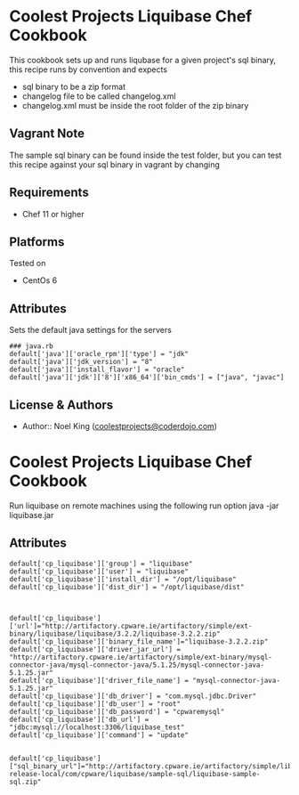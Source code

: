 Coolest Projects Liquibase Chef Cookbook
====================

This cookbook sets up and runs liqubase for a given project's sql binary, this recipe runs by convention and expects 
* sql binary to be a zip format
* changelog file to be called changelog.xml
* changelog.xml must be inside the root folder of the zip binary

Vagrant Note
------------
The sample sql binary can be found inside the test folder, but you can test this recipe against your sql binary in vagrant by changing 

Requirements
------------
* Chef 11 or higher

Platforms
------------
Tested on

* CentOs 6

Attributes
----------

Sets the default java settings for the servers

	### java.rb
    default['java']['oracle_rpm']['type'] = "jdk"
	default['java']['jdk_version'] = "8"
	default['java']['install_flavor'] = "oracle"
	default['java']['jdk']['8']['x86_64']['bin_cmds'] = ["java", "javac"]

License & Authors
-----------------
- Author:: Noel King (<coolestprojects@coderdojo.com>)



# Coolest Projects Liquibase Chef Cookbook

Run liquibase on remote machines using the following run option java -jar liquibase.jar

## Attributes

````
default['cp_liquibase']['group'] = "liquibase"
default['cp_liquibase']['user'] = "liquibase"
default['cp_liquibase']['install_dir'] = "/opt/liquibase"
default['cp_liquibase']['dist_dir'] = "/opt/liquibase/dist"



default['cp_liquibase']['url']="http://artifactory.cpware.ie/artifactory/simple/ext-binary/liquibase/liquibase/3.2.2/liquibase-3.2.2.zip"
default['cp_liquibase']['binary_file_name']="liquibase-3.2.2.zip"
default['cp_liquibase']['driver_jar_url'] = "http://artifactory.cpware.ie/artifactory/simple/ext-binary/mysql-connector-java/mysql-connector-java/5.1.25/mysql-connector-java-5.1.25.jar"
default['cp_liquibase']['driver_file_name'] = "mysql-connector-java-5.1.25.jar"
default['cp_liquibase']['db_driver'] = "com.mysql.jdbc.Driver"
default['cp_liquibase']['db_user'] = "root"
default['cp_liquibase']['db_password'] = "cpwaremysql"
default['cp_liquibase']['db_url'] = "jdbc:mysql://localhost:3306/liquibase_test"
default['cp_liquibase']['command'] = "update"


default['cp_liquibase']["sql_binary_url"]="http://artifactory.cpware.ie/artifactory/simple/libs-release-local/com/cpware/liquibase/sample-sql/liquibase-sample-sql.zip"
````

